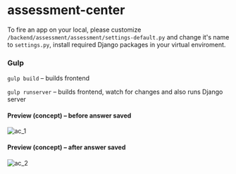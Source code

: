 # assessment-center

To fire an app on your local, please customize `/backend/assessment/assessment/settings-default.py` 
and change it's name to `settings.py`, install required Django packages in your virtual enviroment.

### Gulp
`gulp build` – builds frontend

`gulp runserver` – builds frontend, watch for changes and also runs Django server

#### Preview (concept) – before answer saved
![ac_1](https://cloud.githubusercontent.com/assets/2706504/6404097/9159d612-be14-11e4-8335-bdc5ae789cb1.png)

#### Preview (concept) – after answer saved
![ac_2](https://cloud.githubusercontent.com/assets/2706504/6404096/915896e4-be14-11e4-9f67-7a1abc9e40b4.png)
